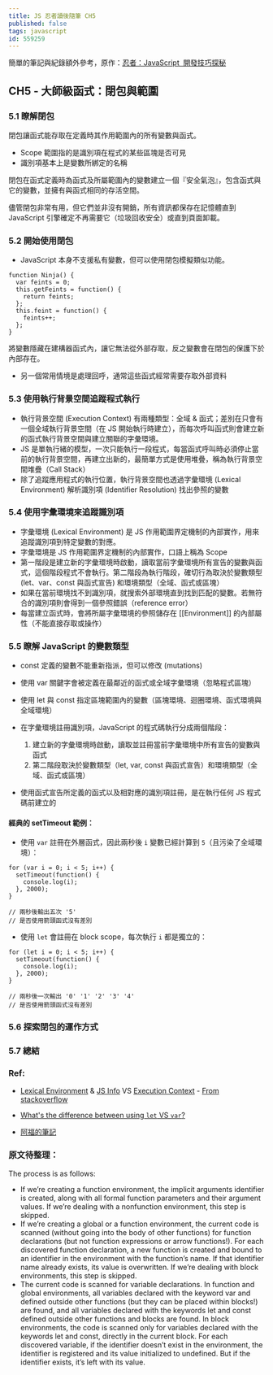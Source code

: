 ```yaml
---
title: JS 忍者讀後隨筆 CH5
published: false
tags: javascript
id: 559259
---
```


簡單的筆記與紀錄額外參考，原作：<a href="https://www.books.com.tw/products/0010701459" target="_blank">忍者：JavaScript  開發技巧探秘</a>

## CH5 - 大師級函式：閉包與範圍

### 5.1 瞭解閉包

閉包讓函式能存取在定義時其作用範圍內的所有變數與函式。

- Scope 範圍指的是識別項在程式的某些區塊是否可見
- 識別項基本上是變數所綁定的名稱

閉包在函式定義時為函式及所屬範圍內的變數建立一個『安全氣泡』，包含函式與它的變數，並擁有與函式相同的存活空間。

儘管閉包非常有用，但它們並非沒有開銷，所有資訊都保存在記憶體直到 JavaScript 引擎確定不再需要它（垃圾回收安全）或直到頁面卸載。

### 5.2 開始使用閉包

- JavaScript 本身不支援私有變數，但可以使用閉包模擬類似功能。

```JS
function Ninja() {
  var feints = 0;
  this.getFeints = function() {
    return feints;
  };
  this.feint = function() {
    feints++;
  };
}
```

將變數隱藏在建構器函式內，讓它無法從外部存取，反之變數會在閉包的保護下於內部存在。

- 另一個常用情境是處理回呼，通常這些函式經常需要存取外部資料

### 5.3 使用執行背景空間追蹤程式執行

- 執行背景空間 (Execution Context) 有兩種類型：全域 & 函式；差別在只會有一個全域執行背景空間（在 JS 開始執行時建立），而每次呼叫函式則會建立新的函式執行背景空間與建立關聯的字彙環境。
- JS 是單執行緒的模型，一次只能執行一段程式，每當函式呼叫時必須停止當前的執行背景空間，再建立出新的，最簡單方式是使用堆疊，稱為執行背景空間堆疊（Call Stack）
- 除了追蹤應用程式的執行位置，執行背景空間也透過字彙環境 (Lexical Environment) 解析識別項 (Identifier Resolution) 找出參照的變數

### 5.4 使用字彙環境來追蹤識別項

- 字彙環境 (Lexical Environment) 是 JS 作用範圍界定機制的內部實作，用來追蹤識別項到特定變數的對應。
- 字彙環境是 JS 作用範圍界定機制的內部實作，口語上稱為 Scope
- 第一階段是建立新的字彙環境時啟動，讀取當前字彙環境所有宣告的變數與函式，這個階段程式不會執行。第二階段為執行階段，確切行為取決於變數類型 (let、var、const 與函式宣告) 和環境類型（全域、函式或區塊）
- 如果在當前環境找不到識別項，就搜索外部環境直到找到匹配的變數。若無符合的識別項則會得到一個參照錯誤（reference error）
- 每當建立函式時，會將所屬字彙環境的參照儲存在 [[Environment]] 的內部屬性（不能直接存取或操作）

### 5.5 瞭解 JavaScript 的變數類型

- const 定義的變數不能重新指派，但可以修改 (mutations)
- 使用 var 關鍵字會被定義在最鄰近的函式或全域字彙環境（忽略程式區塊）
- 使用 let 與 const 指定區塊範圍內的變數（區塊環境、迴圈環境、函式環境與全域環境）
- 在字彙環境註冊識別項，JavaScript 的程式碼執行分成兩個階段：

  1. 建立新的字彙環境時啟動，讀取並註冊當前字彙環境中所有宣告的變數與函式
  2. 第二階段取決於變數類型（let, var, const 與函式宣告）和環境類型（全域、函式或區塊）

- 使用函式宣告所定義的函式以及相對應的識別項註冊，是在執行任何 JS 程式碼前建立的

#### 經典的 setTimeout 範例：

- 使用 `var` 註冊在外層函式，因此兩秒後 `i` 變數已經計算到 `5`（且污染了全域環境）：

```JS
for (var i = 0; i < 5; i++) {
  setTimeout(function() {
    console.log(i);
  }, 2000);
}

// 兩秒後輸出五次 '5'
// 是否使用箭頭函式沒有差別
```

- 使用 `let` 會註冊在 block scope，每次執行 `i` 都是獨立的：

```JS
for (let i = 0; i < 5; i++) {
  setTimeout(function() {
    console.log(i);
  }, 2000);
}

// 兩秒後一次輸出 '0' '1' '2' '3' '4'
// 是否使用箭頭函式沒有差別
```

### 5.6 探索閉包的運作方式

### 5.7 總結

### Ref:

- [Lexical Environment](http://www.ecma-international.org/ecma-262/6.0/#sec-lexical-environments) & [JS Info](https://zh.javascript.info/closure#ci-fa-huan-jing) VS [Execution Context](http://www.ecma-international.org/ecma-262/6.0/#sec-execution-contexts) - [From stackoverflow](https://stackoverflow.com/questions/12599965/lexical-environment-and-function-scope)

- [What's the difference between using `let` VS `var`?](https://stackoverflow.com/questions/762011/whats-the-difference-between-using-let-and-var)

- [阿福的筆記](https://www.notion.so/scope-60c1517a823e4200a50b255fbc4c005d)

### 原文待整理：

The process is as follows:

- If we’re creating a function environment, the implicit arguments identifier is created, along with all formal function parameters and their argument values. If we’re dealing with a nonfunction environment, this step is skipped.
- If we’re creating a global or a function environment, the current code is scanned (without going into the body of other functions) for function declarations (but not function expressions or arrow functions!). For each discovered function declaration, a new function is created and bound to an identifier in the environment with the function’s name. If that identifier name already exists, its value is overwritten. If we’re dealing with block environments, this step is skipped.
- The current code is scanned for variable declarations. In function and global environments, all variables declared with the keyword var and defined outside other functions (but they can be placed within blocks!) are found, and all variables declared with the keywords let and const defined outside other functions and blocks are found. In block environments, the code is scanned only for variables declared with the keywords let and const, directly in the current block. For each discovered variable, if the identifier doesn’t exist in the environment, the identifier is registered and its value initialized to undefined. But if the identifier exists, it’s left with its value.
